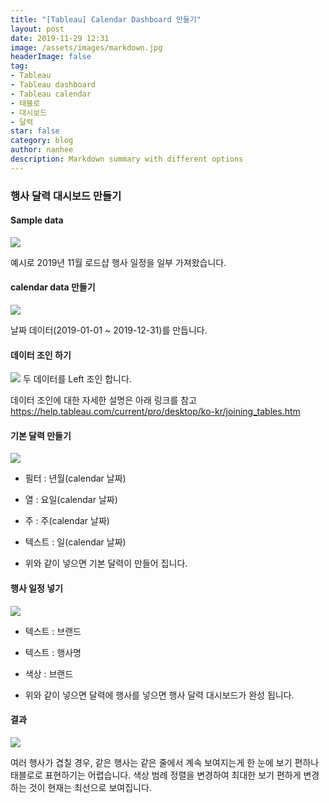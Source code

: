 ```yaml
---
title: "[Tableau] Calendar Dashboard 만들기"
layout: post
date: 2019-11-29 12:31
image: /assets/images/markdown.jpg
headerImage: false
tag:
- Tableau
- Tableau dashboard
- Tableau calendar
- 태블로
- 대시보드
- 달력
star: false
category: blog
author: nanhee
description: Markdown summary with different options
---
```


### 행사 달력 대시보드 만들기

#### Sample data
![](https://github.com/nanheee/nanheee.github.io/blob/master/assets/dashboard/calendar_1.png?raw=true)

예시로 2019년 11월 로드샵 행사 일정을 일부 가져왔습니다.

#### calendar data 만들기
![](https://github.com/nanheee/nanheee.github.io/blob/master/assets/dashboard/calendar_2.png?raw=true)

날짜 데이터(2019-01-01 ~ 2019-12-31)를 만듭니다.

#### 데이터 조인 하기
![](https://github.com/nanheee/nanheee.github.io/blob/master/assets/dashboard/calendar_3.png?raw=true)
두 데이터를 Left 조인 합니다.

데이터 조인에 대한 자세한 설명은 아래 링크를 참고
<https://help.tableau.com/current/pro/desktop/ko-kr/joining_tables.htm>

#### 기본 달력 만들기
![](https://github.com/nanheee/nanheee.github.io/blob/master/assets/dashboard/calendar_4.png?raw=true)

* 필터 : 년월(calendar 날짜)
* 열 : 요일(calendar 날짜)
* 주 : 주(calendar 날짜)
* 텍스트 : 일(calendar 날짜)

* 위와 같이 넣으면 기본 달력이 만들어 집니다.

#### 행사 일정 넣기
![](https://github.com/nanheee/nanheee.github.io/blob/master/assets/dashboard/calendar_5.png?raw=true)

* 텍스트 : 브랜드
* 텍스트 : 행사명
* 색상 : 브랜드

* 위와 같이 넣으면 달력에 행사를 넣으면 행사 달력 대시보드가 완성 됩니다.

#### 결과
![](https://github.com/nanheee/nanheee.github.io/blob/master/assets/dashboard/calendar_after.png?raw=true)

여러 행사가 겹칠 경우, 같은 행사는 같은 줄에서 계속 보여지는게 한 눈에 보기 편하나 태블로로 표현하기는 어렵습니다. 색상 범례 정렬을 변경하여 최대한 보기 편하게 변경하는 것이 현재는 최선으로 보여집니다.
